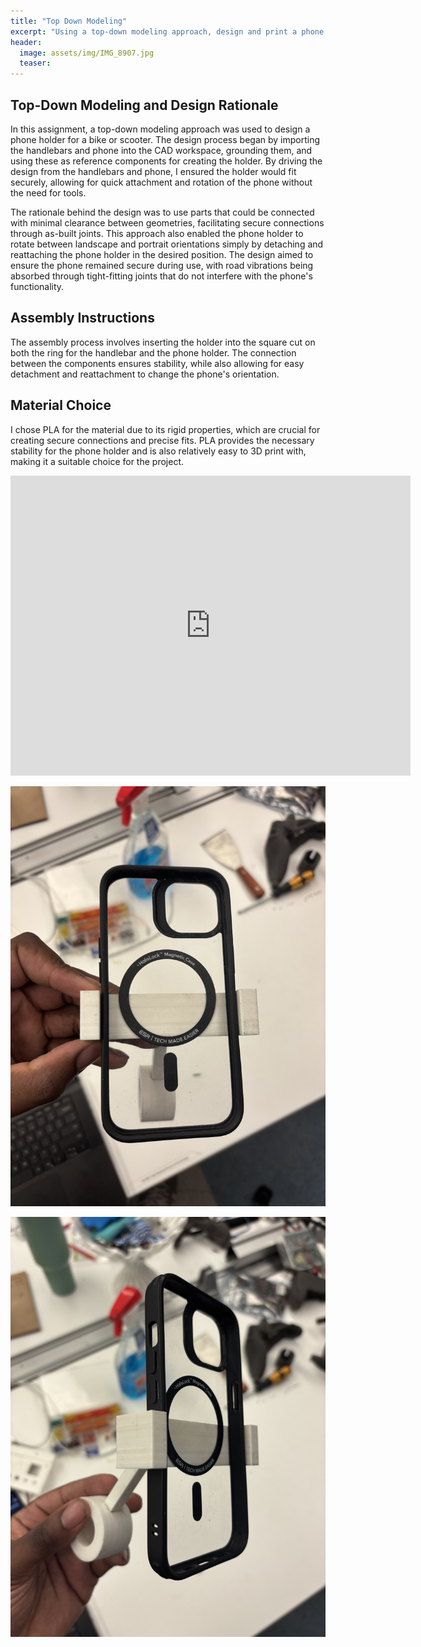 ```yaml
---
title: "Top Down Modeling"
excerpt: "Using a top-down modeling approach, design and print a phone holder for a bike or scooter"
header:
  image: assets/img/IMG_8907.jpg
  teaser: 
---
```


## Top-Down Modeling and Design Rationale

In this assignment, a top-down modeling approach was used to design a phone holder for a bike or scooter. The design process began by importing the handlebars and phone into the CAD workspace, grounding them, and using these as reference components for creating the holder. By driving the design from the handlebars and phone, I ensured the holder would fit securely, allowing for quick attachment and rotation of the phone without the need for tools.

The rationale behind the design was to use parts that could be connected with minimal clearance between geometries, facilitating secure connections through as-built joints. This approach also enabled the phone holder to rotate between landscape and portrait orientations simply by detaching and reattaching the phone holder in the desired position. The design aimed to ensure the phone remained secure during use, with road vibrations being absorbed through tight-fitting joints that do not interfere with the phone's functionality.

## Assembly Instructions

The assembly process involves inserting the holder into the square cut on both the ring for the handlebar and the phone holder. The connection between the components ensures stability, while also allowing for easy detachment and reattachment to change the phone's orientation. 

## Material Choice

I chose PLA for the material due to its rigid properties, which are crucial for creating secure connections and precise fits. PLA provides the necessary stability for the phone holder and is also relatively easy to 3D print with, making it a suitable choice for the project.

<iframe src="https://vanderbilt643.autodesk360.com/shares/public/SH286ddQT78850c0d8a42e4b17080c841b9e?mode=embed" width="640" height="480" allowfullscreen="true" webkitallowfullscreen="true" mozallowfullscreen="true"  frameborder="0"></iframe>

![Phone Holder 1](/assets/img/IMG_8915.jpg)

![Phone Holder 2](/assets/img/IMG_8917.jpg)
